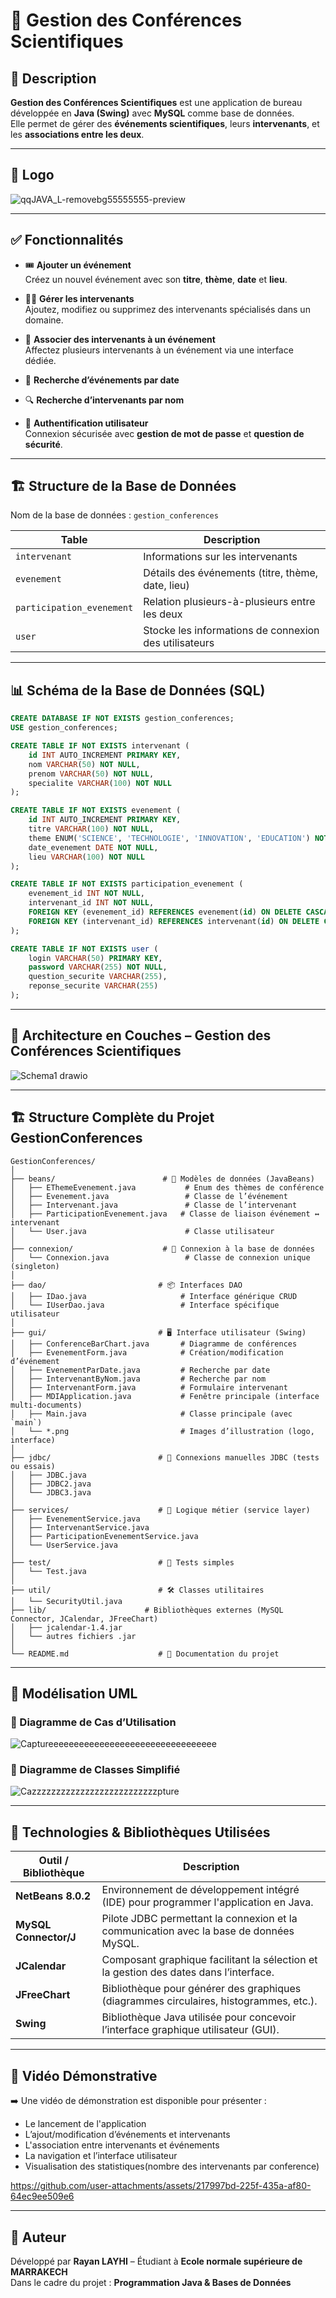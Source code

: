 
# 🎤 Gestion des Conférences Scientifiques

## 📌 Description
**Gestion des Conférences Scientifiques** est une application de bureau développée en **Java (Swing)** avec **MySQL** comme base de données.  
Elle permet de gérer des **événements scientifiques**, leurs **intervenants**, et les **associations entre les deux**.

---
## 📌 Logo
![qqJAVA_L-removebg55555555-preview](https://github.com/user-attachments/assets/6221c05c-94d7-47ff-80ef-21a2eff6ea4d)

---
## ✅ Fonctionnalités

- 🎟 **Ajouter un événement**  
  Créez un nouvel événement avec son **titre**, **thème**, **date** et **lieu**.

- 👨‍🏫 **Gérer les intervenants**  
  Ajoutez, modifiez ou supprimez des intervenants spécialisés dans un domaine.

- 📝 **Associer des intervenants à un événement**  
  Affectez plusieurs intervenants à un événement via une interface dédiée.

- 🔎 **Recherche d’événements par date**

- 🔍 **Recherche d’intervenants par nom**

- 🔐 **Authentification utilisateur**  
  Connexion sécurisée avec **gestion de mot de passe** et **question de sécurité**.

---

## 🏗 Structure de la Base de Données

Nom de la base de données : `gestion_conferences`

| Table                     | Description                                         |
|---------------------------|-----------------------------------------------------|
| `intervenant`             | Informations sur les intervenants                  |
| `evenement`               | Détails des événements (titre, thème, date, lieu)  |
| `participation_evenement`| Relation plusieurs-à-plusieurs entre les deux      |
| `user`                    | Stocke les informations de connexion des utilisateurs |

---

## 📊 Schéma de la Base de Données (SQL)

```sql
CREATE DATABASE IF NOT EXISTS gestion_conferences;
USE gestion_conferences;

CREATE TABLE IF NOT EXISTS intervenant (
    id INT AUTO_INCREMENT PRIMARY KEY,
    nom VARCHAR(50) NOT NULL,
    prenom VARCHAR(50) NOT NULL,
    specialite VARCHAR(100) NOT NULL
);

CREATE TABLE IF NOT EXISTS evenement (
    id INT AUTO_INCREMENT PRIMARY KEY,
    titre VARCHAR(100) NOT NULL,
    theme ENUM('SCIENCE', 'TECHNOLOGIE', 'INNOVATION', 'EDUCATION') NOT NULL,
    date_evenement DATE NOT NULL,
    lieu VARCHAR(100) NOT NULL
);

CREATE TABLE IF NOT EXISTS participation_evenement (
    evenement_id INT NOT NULL,
    intervenant_id INT NOT NULL,
    FOREIGN KEY (evenement_id) REFERENCES evenement(id) ON DELETE CASCADE,
    FOREIGN KEY (intervenant_id) REFERENCES intervenant(id) ON DELETE CASCADE
);

CREATE TABLE IF NOT EXISTS user (
    login VARCHAR(50) PRIMARY KEY,
    password VARCHAR(255) NOT NULL,
    question_securite VARCHAR(255),
    reponse_securite VARCHAR(255)
);
```

---
## 🧱 Architecture en Couches – Gestion des Conférences Scientifiques
![Schema1 drawio](https://github.com/user-attachments/assets/a3b0a100-d441-4ca4-9a6c-dcb342240fab)


---


## 🏗️ Structure Complète du Projet GestionConferences

```
GestionConferences/
│
├── beans/                        # 🧩 Modèles de données (JavaBeans)
│   ├── EThemeEvenement.java           # Enum des thèmes de conférence
│   ├── Evenement.java                 # Classe de l’événement
│   ├── Intervenant.java               # Classe de l’intervenant
│   ├── ParticipationEvenement.java   # Classe de liaison événement ↔ intervenant
│   └── User.java                      # Classe utilisateur
│
├── connexion/                    # 🔌 Connexion à la base de données
│   └── Connexion.java                 # Classe de connexion unique (singleton)
│
├── dao/                         # 📦 Interfaces DAO
│   ├── IDao.java                     # Interface générique CRUD
│   └── IUserDao.java                 # Interface spécifique utilisateur
│
├── gui/                         # 🖥️ Interface utilisateur (Swing)
│   ├── ConferenceBarChart.java       # Diagramme de conférences
│   ├── EvenementForm.java            # Création/modification d’événement
│   ├── EvenementParDate.java         # Recherche par date
│   ├── IntervenantByNom.java         # Recherche par nom
│   ├── IntervenantForm.java          # Formulaire intervenant
│   ├── MDIApplication.java           # Fenêtre principale (interface multi-documents)
│   ├── Main.java                     # Classe principale (avec `main`)
│   └── *.png                         # Images d’illustration (logo, interface)
│
├── jdbc/                        # 📡 Connexions manuelles JDBC (tests ou essais)
│   ├── JDBC.java
│   ├── JDBC2.java
│   └── JDBC3.java
│
├── services/                    # 🧠 Logique métier (service layer)
│   ├── EvenementService.java
│   ├── IntervenantService.java
│   ├── ParticipationEvenementService.java
│   └── UserService.java
│
├── test/                        # 🧪 Tests simples
│   └── Test.java
│
├── util/                        # 🛠️ Classes utilitaires
│   └── SecurityUtil.java
├── lib/                      # Bibliothèques externes (MySQL Connector, JCalendar, JFreeChart)
│   ├── jcalendar-1.4.jar
│   └── autres fichiers .jar
│
└── README.md                    # 📘 Documentation du projet
```
---


## 📐 Modélisation UML

### 📌 Diagramme de Cas d’Utilisation
![Captureeeeeeeeeeeeeeeeeeeeeeeeeeeeeeeee](https://github.com/user-attachments/assets/5572d8ed-72e9-4b6c-9a17-45022142e6f0)




### 🧩 Diagramme de Classes Simplifié

![Cazzzzzzzzzzzzzzzzzzzzzzzzzzpture](https://github.com/user-attachments/assets/0e857b61-2c5d-47f7-b9f9-bea1a366c33d)




---

## 🧰 Technologies & Bibliothèques Utilisées

| Outil / Bibliothèque       | Description                                                                 |
|---------------------------|-----------------------------------------------------------------------------|
| **NetBeans 8.0.2**         | Environnement de développement intégré (IDE) pour programmer l'application en Java. |
| **MySQL Connector/J**      | Pilote JDBC permettant la connexion et la communication avec la base de données MySQL. |
| **JCalendar**              | Composant graphique facilitant la sélection et la gestion des dates dans l’interface. |
| **JFreeChart**             | Bibliothèque pour générer des graphiques (diagrammes circulaires, histogrammes, etc.). |
| **Swing**                  | Bibliothèque Java utilisée pour concevoir l’interface graphique utilisateur (GUI). |



---











## 🎥 Vidéo Démonstrative

➡️ Une vidéo de démonstration est disponible pour présenter :

- Le lancement de l'application
- L’ajout/modification d’événements et intervenants
- L'association entre intervenants et événements
- La navigation et l’interface utilisateur
- Visualisation des statistiques(nombre des intervenants par conference)
  




https://github.com/user-attachments/assets/217997bd-225f-435a-af80-64ec9ee509e6





---

## 📌 Auteur
Développé par **Rayan LAYHI** – Étudiant à **Ecole normale supérieure de MARRAKECH**  
Dans le cadre du projet : **Programmation Java & Bases de Données**



